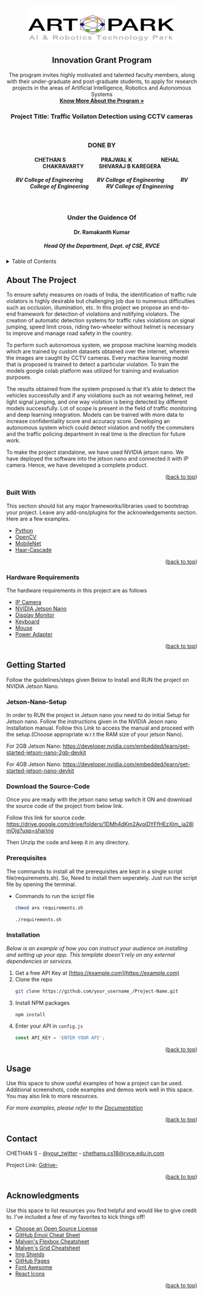 <div id="top"></div>
<!--

-->



<!-- PROJECT SHIELDS -->
<!--
*** I'm using markdown "reference style" links for readability.
*** Reference links are enclosed in brackets [ ] instead of parentheses ( ).
*** See the bottom of this document for the declaration of the reference variables
*** for contributors-url, forks-url, etc. This is an optional, concise syntax you may use.
*** https://www.markdownguide.org/basic-syntax/#reference-style-links
-->

<!-- PROJECT LOGO -->
<br />
<div align="center">
  <a href="https://www.artpark.in/">
    <img src="images/artparklogo.png" alt="Logo" width="400" height="100">
  </a>

  <h2 align="center">Innovation Grant Program</h2>

  <p align="center">
    The program invites highly motivated and talented faculty members, along with their under-graduate and post-graduate students, to apply for research projects in the areas of Artificial Intelligence, Robotics and Autonomous Systems
    <br />
    <a href="https://www.artpark.in/innoProgramme"><strong>Know More About the Program »</strong></a>
    <br />
    <h3 align="center">Project Title: Traffic Voilaton Detection using CCTV cameras</h3>
    <br />
    <h3 align="center">DONE BY</h3>
    <h4> &nbsp;&nbsp;&nbsp;&nbsp;&nbsp;&nbsp;&nbsp; CHETHAN S &nbsp;&nbsp;&nbsp;&nbsp;&nbsp;&nbsp;&nbsp;&nbsp;&nbsp;&nbsp;&nbsp;&nbsp;&nbsp;&nbsp;&nbsp;&nbsp;&nbsp;&nbsp;&nbsp;&nbsp;&nbsp;&nbsp;&nbsp;&nbsp;&nbsp;&nbsp; PRAJWAL K &nbsp;&nbsp;&nbsp;&nbsp;&nbsp;&nbsp;&nbsp;&nbsp;&nbsp;&nbsp;&nbsp;&nbsp;&nbsp;&nbsp;&nbsp;&nbsp;&nbsp;&nbsp;&nbsp;&nbsp;&nbsp;&nbsp;NEHAL CHAKRAVARTY &nbsp;&nbsp;&nbsp;&nbsp;&nbsp;&nbsp;&nbsp;&nbsp;&nbsp;&nbsp;&nbsp;SHIVARAJ B KAREGERA <h4>
    <h5>RV College of Engineering &nbsp;&nbsp;&nbsp;&nbsp;&nbsp;&nbsp;&nbsp;&nbsp;&nbsp;&nbsp;RV College of Engineering &nbsp;&nbsp;&nbsp;&nbsp;&nbsp;&nbsp;&nbsp;&nbsp;&nbsp;&nbsp;&nbsp; RV College of Engineering &nbsp;&nbsp;&nbsp;&nbsp;&nbsp;&nbsp;&nbsp;&nbsp;&nbsp;&nbsp;&nbsp;&nbsp; RV College of Engineering <h5>
    <br />
    <h3 align="center">Under the Guidence Of</h3>
    <h4> Dr. Ramakanth Kumar <h4>
    <h5> Head Of the Department, Dept. of CSE, RVCE <h5>
  <!--
    <a href="PROFILE URL">CHETHAN S</a>
    ·
    <a href="PROFILE URL">PRAJWAL K</a>
    ·
    <a href="PROFILE URL">NEHAL CHAKRAVARTY</a>
    .
    <a href="PROFILE URL">SHIVARAJ BK</a>
   -->
  </p>
</div>



<!-- TABLE OF CONTENTS -->
<details>
  <summary>Table of Contents</summary>
  <ol>
    <li>
      <a href="#about-the-project">About The Project</a>
      <ul>
        <li><a href="#built-with">Built With</a></li>
      </ul>
      <ul>
        <li><a href="#hardware-requirements">Hardware Requirements</a></li>
      </ul>
    </li>
    <li>
      <a href="#getting-started">Getting Started</a>
      <ul>
        <li><a href="#Jetson-Nano-Setup">Jetson Nano Setup</a></li>
        <li><a href="#prerequisites">Prerequisites</a></li>
        <li><a href="#installation">Installation</a></li>
      </ul>
    </li>
    <li><a href="#usage">Usage</a></li>
    <li><a href="#roadmap">Roadmap</a></li>
    <li><a href="#contributing">Contributing</a></li>
    <li><a href="#license">License</a></li>
    <li><a href="#contact">Contact</a></li>
    <li><a href="#acknowledgments">Acknowledgments</a></li>
  </ol>
</details>



<!-- ABOUT THE PROJECT -->
## About The Project


To ensure safety measures on roads of India, the identification of traffic rule violators is highly desirable but challenging job due to numerous difficulties such as occlusion, illumination, etc. In this project we propose an end-to-end framework for detection of violations and notifying violators. The creation of automatic detection systems for traffic rules violations on signal jumping, speed limit cross, riding two-wheeler without helmet is necessary to improve and manage road safety in the country.

To perform such autonomous system, we propose machine learning models which are trained by custom datasets obtained over the internet, wherein the images are caught by CCTV cameras. Every machine learning model that is proposed is trained to detect a particular violation. To train the models google colab platform was utilized for training and evaluation purposes.

The results obtained from the system proposed is that it’s able to detect the vehicles successfully and if any violations such as not wearing helmet, red light signal jumping, and one way violation is being detected by different models successfully. Lot of scope is present in the field of traffic monitoring and deep learning integration. Models can be trained with more data to increase confidentiality score and accuracy score. Developing an autonomous system which could detect violation and notify the commuters and the traffic policing department in real time is the direction for future work. 

To make the project standalone, we have used NVIDIA jetson nano. We have deployed the software into the jetson nano and connected it with IP camera. Hence, we have developed a complete product.

<p align="right">(<a href="#top">back to top</a>)</p>


### Built With

This section should list any major frameworks/libraries used to bootstrap your project. Leave any add-ons/plugins for the acknowledgements section. Here are a few examples.

* [Python](https://www.python.org/)
* [OpenCV](https://opencv.org/)
* [MobileNet](https://github.com/chuanqi305/MobileNet-SSD/)
* [Haar-Cascade](https://github.com/CHETHAN-CS/vehicle_detection_using_haarcascade/)

<p align="right">(<a href="#top">back to top</a>)</p>

### Hardware Requirements

The hardware requirements in this project are as follows

* [IP Camera](https://en.wikipedia.org/wiki/IP_camera/)
* [NVIDIA Jetson Nano](https://developer.nvidia.com/embedded/jetson-nano-developer-kit/)
* [Display Monitor](https://en.wikipedia.org/wiki/Computer_monitor/)
* [Keyboard](https://en.wikipedia.org/wiki/Computer_keyboard)
* [Mouse](https://en.wikipedia.org/wiki/Computer_mouse/)
* [Power Adapter](https://forums.developer.nvidia.com/t/power-supply-considerations-for-jetson-nano-developer-kit/71637/)

<p align="right">(<a href="#top">back to top</a>)</p>

<!-- GETTING STARTED -->
## Getting Started

Follow the guidelines/steps given Below to Install and RUN the project on NVIDIA Jetson Nano.

### Jetson-Nano-Setup
In order to RUN the project in Jetson nano you need to do initial Setup for Jetson nano. Follow the instructions given in the NVIDIA Jeson nano Installation manual.
Follow this Link to access the manual and proceed with the setup.(Choose appropriate w.r.t the RAM size of your jetson Nano).

For 2GB Jetson Nano: https://developer.nvidia.com/embedded/learn/get-started-jetson-nano-2gb-devkit

For 4GB Jetson Nano: https://developer.nvidia.com/embedded/learn/get-started-jetson-nano-devkit

### Download the Source-Code
Once you are ready with the jetson nano setup switch it ON and download the source code of the project from below link.

Follow this link for source code: https://drive.google.com/drive/folders/1DMh4dKm2AypiDYFfHEzXlm_ja28lmOjg?usp=sharing
      
Then Unzip the code and keep it in any directory.

### Prerequisites

The commands to install all the prerequisites are kept in a single script file(requirements.sh). So, Need to install them seperately. Just run the script file by opening the terminal.
      
* Commands to run the script file
  ```sh
  chmod a+x requirements.sh
  ```

  ```sh
  ./requirements.sh
  ```

### Installation

_Below is an example of how you can instruct your audience on installing and setting up your app. This template doesn't rely on any external dependencies or services._

1. Get a free API Key at [https://example.com](https://example.com)
2. Clone the repo
   ```sh
   git clone https://github.com/your_username_/Project-Name.git
   ```
3. Install NPM packages
   ```sh
   npm install
   ```
4. Enter your API in `config.js`
   ```js
   const API_KEY = 'ENTER YOUR API';
   ```

<p align="right">(<a href="#top">back to top</a>)</p>



<!-- USAGE EXAMPLES -->
## Usage

Use this space to show useful examples of how a project can be used. Additional screenshots, code examples and demos work well in this space. You may also link to more resources.

_For more examples, please refer to the [Documentation](https://example.com)_

<p align="right">(<a href="#top">back to top</a>)</p>


<!-- CONTACT -->
## Contact

CHETHAN S - [@your_twitter](https://twitter.com/your_username) - chethans.cs18@rvce.edu.in.com

Project Link: [Gdrive-](https://drive.google.com/drive/folders/1DMh4dKm2AypiDYFfHEzXlm_ja28lmOjg?usp=sharing)

<p align="right">(<a href="#top">back to top</a>)</p>



<!-- ACKNOWLEDGMENTS -->
## Acknowledgments

Use this space to list resources you find helpful and would like to give credit to. I've included a few of my favorites to kick things off!

* [Choose an Open Source License](https://choosealicense.com)
* [GitHub Emoji Cheat Sheet](https://www.webpagefx.com/tools/emoji-cheat-sheet)
* [Malven's Flexbox Cheatsheet](https://flexbox.malven.co/)
* [Malven's Grid Cheatsheet](https://grid.malven.co/)
* [Img Shields](https://shields.io)
* [GitHub Pages](https://pages.github.com)
* [Font Awesome](https://fontawesome.com)
* [React Icons](https://react-icons.github.io/react-icons/search)

<p align="right">(<a href="#top">back to top</a>)</p>



<!-- MARKDOWN LINKS & IMAGES -->
<!-- https://www.markdownguide.org/basic-syntax/#reference-style-links -->
[contributors-shield]: https://img.shields.io/github/contributors/othneildrew/Best-README-Template.svg?style=for-the-badge
[contributors-url]: https://github.com/othneildrew/Best-README-Template/graphs/contributors
[forks-shield]: https://img.shields.io/github/forks/othneildrew/Best-README-Template.svg?style=for-the-badge
[forks-url]: https://github.com/othneildrew/Best-README-Template/network/members
[stars-shield]: https://img.shields.io/github/stars/othneildrew/Best-README-Template.svg?style=for-the-badge
[stars-url]: https://github.com/othneildrew/Best-README-Template/stargazers
[issues-shield]: https://img.shields.io/github/issues/othneildrew/Best-README-Template.svg?style=for-the-badge
[issues-url]: https://github.com/othneildrew/Best-README-Template/issues
[license-shield]: https://img.shields.io/github/license/othneildrew/Best-README-Template.svg?style=for-the-badge
[license-url]: https://github.com/othneildrew/Best-README-Template/blob/master/LICENSE.txt
[linkedin-shield]: https://img.shields.io/badge/-LinkedIn-black.svg?style=for-the-badge&logo=linkedin&colorB=555
[linkedin-url]: https://linkedin.com/in/othneildrew
[product-screenshot]: images/screenshot.png
